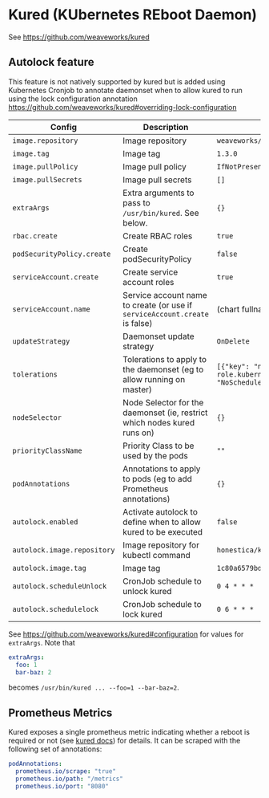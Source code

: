 # Kured (KUbernetes REboot Daemon)

See https://github.com/weaveworks/kured

## Autolock feature

This feature is not natively supported by kured but is added using Kubernetes Cronjob to annotate daemonset when to allow kured to run using the lock configuration annotation https://github.com/weaveworks/kured#overriding-lock-configuration


| Config                  | Description                                                                 | Default                    |
| ------                  | -----------                                                                 | -------                    |
| `image.repository`      | Image repository                                                            | `weaveworks/kured` |
| `image.tag`             | Image tag                                                                   | `1.3.0`                    |
| `image.pullPolicy`      | Image pull policy                                                           | `IfNotPresent`             |
| `image.pullSecrets`     | Image pull secrets                                                          | `[]`                       |
| `extraArgs`             | Extra arguments to pass to `/usr/bin/kured`. See below.                     | `{}`                       |
| `rbac.create`           | Create RBAC roles                                                           | `true`                     |
| `podSecurityPolicy.create` | Create podSecurityPolicy                                                 | `false`                     |
| `serviceAccount.create` | Create service account roles                                                | `true`                     |
| `serviceAccount.name`   | Service account name to create (or use if `serviceAccount.create` is false) | (chart fullname)           |
| `updateStrategy`        | Daemonset update strategy                                                   | `OnDelete`                 |
| `tolerations`           | Tolerations to apply to the daemonset (eg to allow running on master)       | `[{"key": "node-role.kubernetes.io/master", "effect": "NoSchedule"}]`|
| `nodeSelector`          | Node Selector for the daemonset (ie, restrict which nodes kured runs on)    | `{}`                       |
| `priorityClassName`     | Priority Class to be used by the pods                                       | `""`                       |
| `podAnnotations`        | Annotations to apply to pods (eg to add Prometheus annotations)             | `{}`                       |
| `autolock.enabled`      | Activate autolock to define when to allow kured to be executed                                                        | `false` |
| `autolock.image.repository`      | Image repository for kubectl command                                                         | `honestica/k8s-tools` |
| `autolock.image.tag`             | Image tag                                                                   | `1c80a6579bdb73059d72101c9f82f26291954d68`                    |
| `autolock.scheduleUnlock`      | CronJob schedule to unlock kured                                                      | `0 4 * * *` |
| `autolock.schedulelock`      | CronJob schedule to lock kured                                                      | `0 6 * * *` |

See https://github.com/weaveworks/kured#configuration for values for `extraArgs`. Note that
```yaml
extraArgs:
  foo: 1
  bar-baz: 2
```
becomes `/usr/bin/kured ... --foo=1 --bar-baz=2`.

## Prometheus Metrics

Kured exposes a single prometheus metric indicating whether a reboot is required or not (see [kured docs](https://github.com/weaveworks/kured#prometheus-metrics)) for details. It can be scraped with the following set of annotations:

```yaml
podAnnotations:
  prometheus.io/scrape: "true"
  prometheus.io/path: "/metrics"
  prometheus.io/port: "8080"
```
